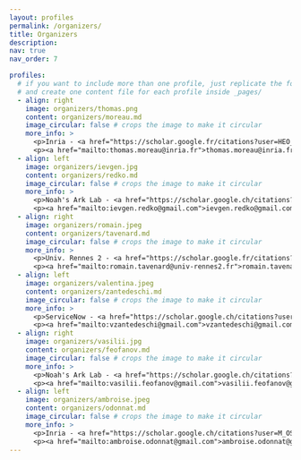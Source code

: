 ```yaml
---
layout: profiles
permalink: /organizers/
title: Organizers
description: 
nav: true
nav_order: 7

profiles:
  # if you want to include more than one profile, just replicate the following block
  # and create one content file for each profile inside _pages/
  - align: right
    image: organizers/thomas.png
    content: organizers/moreau.md
    image_circular: false # crops the image to make it circular
    more_info: >
      <p>Inria - <a href="https://scholar.google.fr/citations?user=HEO_PsAAAAAJ">Scholar</a> </p>
      <p><a href="mailto:thomas.moreau@inria.fr">thomas.moreau@inria.fr</a></p>
  - align: left
    image: organizers/ievgen.jpg
    content: organizers/redko.md
    image_circular: false # crops the image to make it circular
    more_info: >
      <p>Noah's Ark Lab - <a href="https://scholar.google.ch/citations?user=qJ1-XewAAAAJ">Scholar</a> </p>
      <p><a href="mailto:ievgen.redko@gmail.com">ievgen.redko@gmail.com</a></p>
  - align: right
    image: organizers/romain.jpeg
    content: organizers/tavenard.md
    image_circular: false # crops the image to make it circular
    more_info: >
      <p>Univ. Rennes 2 - <a href="https://scholar.google.fr/citations?user=wn1XFWMAAAAJ">Scholar</a> </p>
      <p><a href="mailto:romain.tavenard@univ-rennes2.fr">romain.tavenard@univ-rennes2.fr</a></p>
  - align: left
    image: organizers/valentina.jpeg
    content: organizers/zantedeschi.md
    image_circular: false # crops the image to make it circular
    more_info: >
      <p>ServiceNow - <a href="https://scholar.google.ch/citations?user=tdUUrS8AAAAJ">Scholar</a> </p>
      <p><a href="mailto:vzantedeschi@gmail.com">vzantedeschi@gmail.com</a></p>
  - align: right
    image: organizers/vasilii.jpg
    content: organizers/feofanov.md
    image_circular: false # crops the image to make it circular
    more_info: >
      <p>Noah's Ark Lab - <a href="https://scholar.google.ch/citations?user=UIteS6oAAAAJ">Scholar</a> </p>
      <p><a href="mailto:vasilii.feofanov@gmail.com">vasilii.feofanov@gmail.com</a></p>
  - align: left
    image: organizers/ambroise.jpeg
    content: organizers/odonnat.md
    image_circular: false # crops the image to make it circular
    more_info: >
      <p>Inria - <a href="https://scholar.google.ch/citations?user=M_OS-3kAAAAJ">Scholar</a> </p>
      <p><a href="mailto:ambroise.odonnat@gmail.com">ambroise.odonnat@gmail.com</a></p>
---
```

